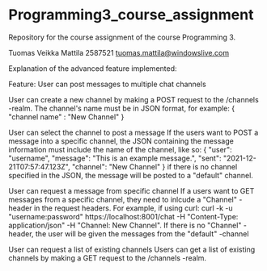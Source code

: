 # Programming3_course_assignment
Repository for the course assignment of the course Programming 3.

Tuomas Veikka Mattila 2587521 tuomas.mattila@windowslive.com

Explanation of the advanced feature implemented:

Feature: User can post messages to multiple chat channels

User can create a new channel by making a POST request to the /channels -realm.
The channel's name must be in JSON format, for example:
{
    "channel name" : "New Channel"
}

User can select the channel to post a message
If the users want to POST a message into a specific channel, the JSON containing
the message information must include the name of the channel, like so:
{
	"user": "username",
	"message": "This is an example message.",
	"sent": "2021-12-21T07:57:47.123Z",
	"channel": "New Channel"
}
if there is no channel specified in the JSON, the message will be posted 
to a "default" channel.

User can request a message from specific channel
If a users want to GET messages from a specific channel, they need to inlcude
a "Channel" -header in the request headers. For example, if using curl:
curl -k -u "username:password" https://localhost:8001/chat -H "Content-Type: application/json" -H "Channel: New Channel".
If there is no "Channel" -header, the user will be given the messages from the
"default" -channel

User can request a list of existing channels
Users can get a list of existing channels by making a GET request to the
/channels -realm.
